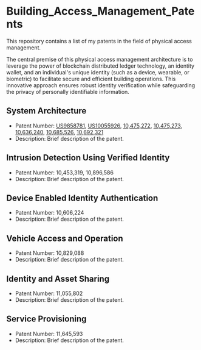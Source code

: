 # Building_Access_Management_Patents
This repository contains a list of my patents in the field of physical access management.

The central premise of this physical access management architecture is to leverage the power of 
blockchain distributed ledger technology, an identity wallet, and an individual's unique identity 
(such as a device, wearable, or biometric) to facilitate secure and efficient building operations. 
This innovative approach ensures robust identity verification while safeguarding the privacy of 
personally identifiable information.

## System Architecture
- Patent Number: [US9858781](https://patents.google.com/patent/US9858781B1/en?oq=US9%2c858%2c781), [US10055926](https://patents.google.com/patent/US10055926B2/en?oq=10055926), [10,475,272](https://patents.google.com/patent/US10475272B2/en?oq=10%2c475%2c272), [10,475,273](https://patents.google.com/patent/US10475273B2/en?oq=10%2c475%2c273), [10,636,240](https://patents.google.com/patent/US10636240B2/en?oq=10%2c636%2c240), [10,685,526](https://patents.google.com/patent/US10685526B2/en?oq=10%2c685%2c526), [10,692,321](https://patents.google.com/patent/US10692321B2/en?oq=10%2c692%2c321)
- Description: Brief description of the patent.

## Intrusion Detection Using Verified Identity
- Patent Number: 10,453,319, 10,896,586
- Description: Brief description of the patent.

## Device Enabled Identity Authentication
- Patent Number: 10,606,224
- Description: Brief description of the patent.

## Vehicle Access and Operation
- Patent Number: 10,829,088
- Description: Brief description of the patent.

## Identity and Asset Sharing
- Patent Number: 11,055,802
- Description: Brief description of the patent.

## Service Provisioning
- Patent Number: 11,645,593
- Description: Brief description of the patent.
